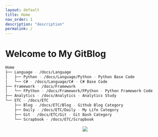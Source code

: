 ```yaml
---
layout: default
title: Home
nav_order: 1
description: "description"
permalink: /
---
```


# Welcome to My GitBlog

```bash
Home
├── Language - /docs/Language
│   ├── Python - /docs/Language/Python - Python Base Code
│   └── C# - /docs/Language/C# - C# Base Code
├── Framework - /docs/Framework
│   └── FPython - /docs/Framework/FPython - Python Framework Code
├── Analytics - /docs/Analytics - Analytics Study
└── ETC - /docs/ETC
    ├── Blog - /docs/ETC/Blog - Github Blog Category
    ├── Daily - /docs/ETC/Daily - My Life Category
    ├── Git - /docs/ETC/Git - Git Bash Category
    └── Scrapbook - /docs/ETC/Scrapbook
```

<div align="center"> <img src="https://hits.seeyoufarm.com/api/count/incr/badge.svg?url=https%3A%2F%2Fpozuhtuhv.github.io&count_bg=%2379C83D&title_bg=%23555555&icon=&icon_color=%23E7E7E7&title=This+Page+hits&edge_flat=false"/> </div>